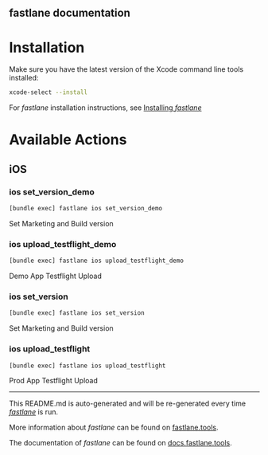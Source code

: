 fastlane documentation
----

# Installation

Make sure you have the latest version of the Xcode command line tools installed:

```sh
xcode-select --install
```

For _fastlane_ installation instructions, see [Installing _fastlane_](https://docs.fastlane.tools/#installing-fastlane)

# Available Actions

## iOS

### ios set_version_demo

```sh
[bundle exec] fastlane ios set_version_demo
```

Set Marketing and Build version

### ios upload_testflight_demo

```sh
[bundle exec] fastlane ios upload_testflight_demo
```

Demo App Testflight Upload

### ios set_version

```sh
[bundle exec] fastlane ios set_version
```

Set Marketing and Build version

### ios upload_testflight

```sh
[bundle exec] fastlane ios upload_testflight
```

Prod App Testflight Upload

----

This README.md is auto-generated and will be re-generated every time [_fastlane_](https://fastlane.tools) is run.

More information about _fastlane_ can be found on [fastlane.tools](https://fastlane.tools).

The documentation of _fastlane_ can be found on [docs.fastlane.tools](https://docs.fastlane.tools).

